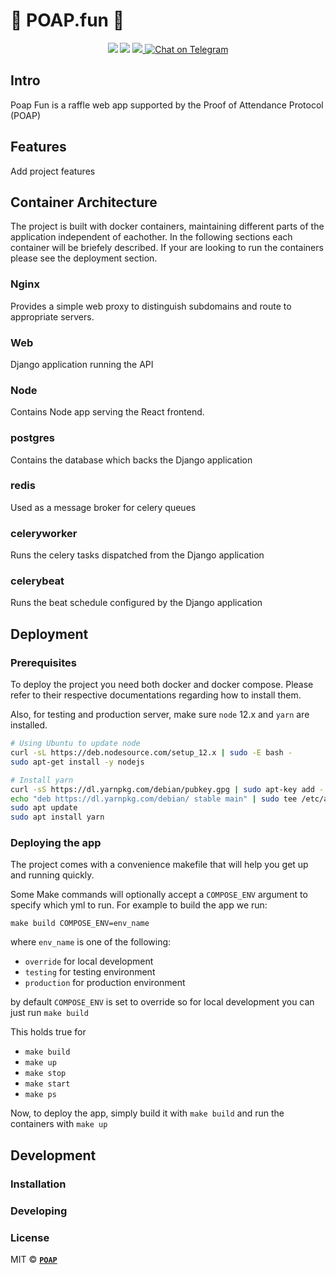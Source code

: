 # 🎉 POAP.fun 🎉

<div align="center">
  <img src="https://img.shields.io/github/issues/poap-xyz/poap-fun?style=for-the-badge">
  <img src="https://img.shields.io/github/issues-pr/poap-xyz/poap-fun?style=for-the-badge">
  <a href="https://discord.gg/fcxW4yR">
    <img src="https://img.shields.io/badge/discord-POAP-blue?logo=discord&style=for-the-badge">
  </a>
  <a href="https://t.me/poapxyz">
    <img src="https://img.shields.io/badge/Telegram-POAP-blue?style=for-the-badge&logo=telegram&message=Telegram&color=blue" alt="Chat on Telegram">
  </a>
</div>

## Intro
Poap Fun is a raffle web app supported by the Proof of Attendance Protocol (POAP)

## Features
Add project features

## Container Architecture
The project is built with docker containers, maintaining different parts of the application independent of eachother. In the following sections each container will be briefely described. If your are looking to run the containers please see the deployment section.
### Nginx
Provides a simple web proxy to distinguish subdomains and route to appropriate servers.
### Web
Django application running the API
### Node
Contains Node app serving the React frontend.
### postgres
Contains the database which backs the Django application
### redis
Used as a message broker for celery queues
### celeryworker
Runs the celery tasks dispatched from the Django application
### celerybeat
Runs the beat schedule configured by the Django application

## Deployment
### Prerequisites
To deploy the project you need both docker and docker compose. Please refer to their respective documentations regarding how to install them.

Also, for testing and production server, make sure `node` 12.x and `yarn` are installed.

```sh
# Using Ubuntu to update node
curl -sL https://deb.nodesource.com/setup_12.x | sudo -E bash -
sudo apt-get install -y nodejs

# Install yarn
curl -sS https://dl.yarnpkg.com/debian/pubkey.gpg | sudo apt-key add -
echo "deb https://dl.yarnpkg.com/debian/ stable main" | sudo tee /etc/apt/sources.list.d/yarn.list
sudo apt update
sudo apt install yarn
```

### Deploying the app
The project comes with a convenience makefile that will help you get up and running quickly.

Some Make commands will optionally accept a `COMPOSE_ENV` argument to specify which yml to run. For example to build the app we run:

`make build COMPOSE_ENV=env_name`

where `env_name` is one of the following: 
- `override` for local development
- `testing` for testing environment
- `production` for production environment

by default `COMPOSE_ENV` is set to override so for local development you can just run `make build`

This holds true for
- `make build`
- `make up`
- `make stop`
- `make start`
- `make ps`

Now, to deploy the app, simply build it with `make build` and run the containers with `make up`


## Development
### Installation
### Developing

### License

MIT © **[`POAP`](https://poap.xyz)**
